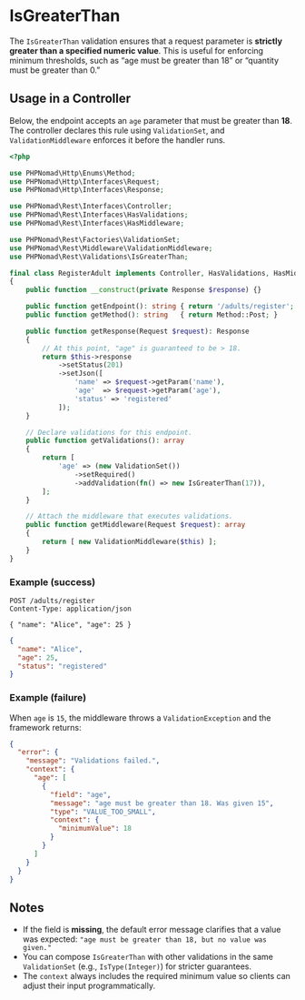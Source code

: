 # IsGreaterThan

The `IsGreaterThan` validation ensures that a request parameter is **strictly greater than a specified numeric value**.
This is useful for enforcing minimum thresholds, such as “age must be greater than 18” or “quantity must be greater than
0.”


## Usage in a Controller

Below, the endpoint accepts an `age` parameter that must be greater than **18**. The controller declares this rule
using `ValidationSet`, and `ValidationMiddleware` enforces it before the handler runs.

```php
<?php

use PHPNomad\Http\Enums\Method;
use PHPNomad\Http\Interfaces\Request;
use PHPNomad\Http\Interfaces\Response;

use PHPNomad\Rest\Interfaces\Controller;
use PHPNomad\Rest\Interfaces\HasValidations;
use PHPNomad\Rest\Interfaces\HasMiddleware;

use PHPNomad\Rest\Factories\ValidationSet;
use PHPNomad\Rest\Middleware\ValidationMiddleware;
use PHPNomad\Rest\Validations\IsGreaterThan;

final class RegisterAdult implements Controller, HasValidations, HasMiddleware
{
    public function __construct(private Response $response) {}

    public function getEndpoint(): string { return '/adults/register'; }
    public function getMethod(): string   { return Method::Post; }

    public function getResponse(Request $request): Response
    {
        // At this point, "age" is guaranteed to be > 18.
        return $this->response
            ->setStatus(201)
            ->setJson([
                'name' => $request->getParam('name'),
                'age'  => $request->getParam('age'),
                'status' => 'registered'
            ]);
    }

    // Declare validations for this endpoint.
    public function getValidations(): array
    {
        return [
            'age' => (new ValidationSet())
                ->setRequired()
                ->addValidation(fn() => new IsGreaterThan(17)),
        ];
    }

    // Attach the middleware that executes validations.
    public function getMiddleware(Request $request): array
    {
        return [ new ValidationMiddleware($this) ];
    }
}
```

### Example (success)

```
POST /adults/register
Content-Type: application/json

{ "name": "Alice", "age": 25 }
```

```json
{
  "name": "Alice",
  "age": 25,
  "status": "registered"
}
```

### Example (failure)

When `age` is `15`, the middleware throws a `ValidationException` and the framework returns:

```json
{
  "error": {
    "message": "Validations failed.",
    "context": {
      "age": [
        {
          "field": "age",
          "message": "age must be greater than 18. Was given 15",
          "type": "VALUE_TOO_SMALL",
          "context": {
            "minimumValue": 18
          }
        }
      ]
    }
  }
}
```

## Notes

* If the field is **missing**, the default error message clarifies that a value was expected:
  `"age must be greater than 18, but no value was given."`
* You can compose `IsGreaterThan` with other validations in the same `ValidationSet` (e.g., `IsType(Integer)`) for
  stricter guarantees.
* The `context` always includes the required minimum value so clients can adjust their input programmatically.